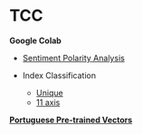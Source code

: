 # TCC

**Google Colab**

- [Sentiment Polarity Analysis](https://colab.research.google.com/drive/1qkrcRWxXauTXUpinwhMSk9wk4Fn1Gdg6)

- Index Classification
  - [Unique](https://colab.research.google.com/drive/1IZBSfTvy0s4-BHINFBeUf9fxL0FFEgGX)
  - [11 axis](https://colab.research.google.com/drive/1eVGLPH90wEfIyAoz0ktrUVjQ0kf8Bscu)

**[Portuguese Pre-trained Vectors](http://nilc.icmc.usp.br/embeddings)**
  
